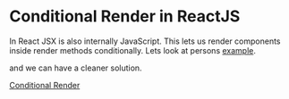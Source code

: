 # Conditional Render in ReactJS

In React JSX is also internally JavaScript. This lets us render components inside render methods conditionally.
Lets look at persons [example](https://codesandbox.io/s/wk4wk2zrl).

and we can have a cleaner solution.

[Conditional Render](dynamic-list.md)